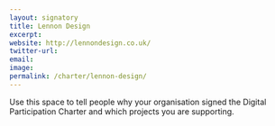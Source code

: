 ```yaml
---
layout: signatory
title: Lennon Design
excerpt: 
website: http://lennondesign.co.uk/
twitter-url: 
email: 
image: 
permalink: /charter/lennon-design/
---
```


Use this space to tell people why your organisation signed the Digital Participation Charter and which projects you are supporting.
